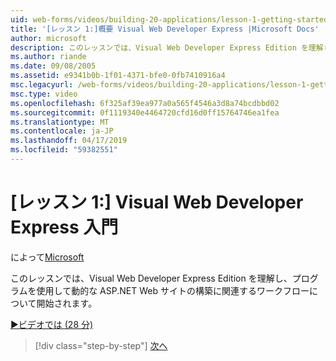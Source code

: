 ```yaml
---
uid: web-forms/videos/building-20-applications/lesson-1-getting-started-with-visual-web-developer-express
title: '[レッスン 1:]概要 Visual Web Developer Express |Microsoft Docs'
author: microsoft
description: このレッスンでは、Visual Web Developer Express Edition を理解し、プログラムを使用して、dyn のビルドに関連するワークフローについて開始しています.
ms.author: riande
ms.date: 09/08/2005
ms.assetid: e9341b0b-1f01-4371-bfe0-0fb7410916a4
msc.legacyurl: /web-forms/videos/building-20-applications/lesson-1-getting-started-with-visual-web-developer-express
msc.type: video
ms.openlocfilehash: 6f325af39ea977a0a565f4546a3d8a74bcdbbd02
ms.sourcegitcommit: 0f1119340e4464720cfd16d0ff15764746ea1fea
ms.translationtype: MT
ms.contentlocale: ja-JP
ms.lasthandoff: 04/17/2019
ms.locfileid: "59382551"
---
```

# <a name="lesson-1-getting-started-with-visual-web-developer-express"></a>[レッスン 1:] Visual Web Developer Express 入門

によって[Microsoft](https://github.com/microsoft)

このレッスンでは、Visual Web Developer Express Edition を理解し、プログラムを使用して動的な ASP.NET Web サイトの構築に関連するワークフローについて開始されます。

[&#9654;ビデオでは (28 分)](https://channel9.msdn.com/Blogs/ASP-NET-Site-Videos/lesson-1-getting-started-with-visual-web-developer-express)

> [!div class="step-by-step"]
> [次へ](lesson-2-creating-a-web-forms-user-interface.md)

